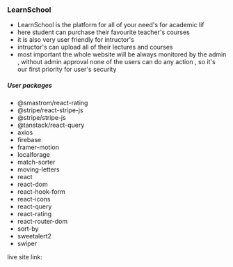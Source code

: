<h3>LearnSchool</h3>
<ul>
    <li>LearnSchool is the platform for all of your need's for academic lif </li>
    <li>here student can purchase their favourite teacher's courses </li>
    <li>it is also very user friendly for intructor's </li>
    <li>intructor's can upload all of their lectures and courses</li>
    <li>most important the whole website will be always monitored by the admin , without admin approval none of the users can do any action , so it's our first priority for user's security</li>
</ul>
<h5>User packages</h5>
<ul>
    <li>@smastrom/react-rating</li>
    <li>@stripe/react-stripe-js</li>
    <li>@stripe/stripe-js</li>
    <li>@tanstack/react-query</li>
    <li>axios</li>
    <li>firebase</li>
    <li>framer-motion</li>
    <li>localforage</li>
    <li>match-sorter</li>
    <li>moving-letters</li>
    <li>react</li>
    <li>react-dom</li>
    <li>react-hook-form</li>
    <li>react-icons</li>
    <li>react-query</li>
    <li>react-rating</li>
    <li>react-router-dom</li>
    <li>sort-by</li>
    <li>sweetalert2</li>
    <li>swiper</li>
</ul>
<p>live site link:  </p>